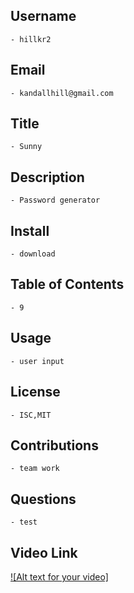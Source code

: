 
  ## Username
    - hillkr2
  ## Email
    - kandallhill@gmail.com
  ## Title
    - Sunny
  ## Description
    - Password generator
  ## Install
    - download
  ## Table of Contents
    - 9
  ## Usage
    - user input
  ## License
    - ISC,MIT
  ## Contributions
    - team work
  ## Questions
    - test
  ## Video Link
  [![Alt text for your video]](https://drive.google.com/file/d/1pVWR7ibRRIL5QVacQggfJXOpBrzTZ9Jm/preview "Put hover text here!")
  